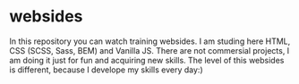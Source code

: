 # websides
In this repository you can watch training websides. I am studing here HTML, CSS (SCSS, Sass, BEM) and Vanilla JS. There are not commersial projects, 
I am doing it just for fun and acquiring new skills. The level of this websides is different, because I develope my skills every day:) 
